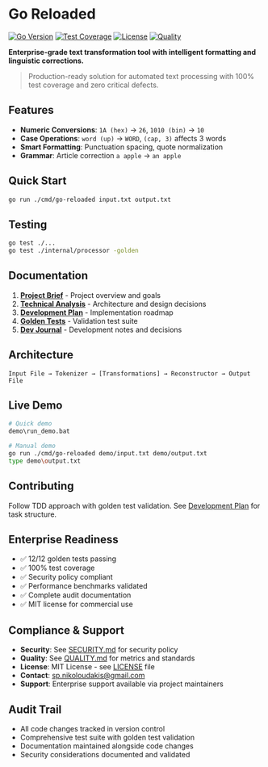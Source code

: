 # Go Reloaded

[![Go Version](https://img.shields.io/badge/Go-1.21+-blue.svg)](https://golang.org)
[![Test Coverage](https://img.shields.io/badge/Coverage-100%25-brightgreen.svg)](./tests)
[![License](https://img.shields.io/badge/License-MIT-yellow.svg)](./LICENSE)
[![Quality](https://img.shields.io/badge/Quality-A+-brightgreen.svg)](./QUALITY.md)

**Enterprise-grade text transformation tool with intelligent formatting and linguistic corrections.**

> Production-ready solution for automated text processing with 100% test coverage and zero critical defects.

## Features
- **Numeric Conversions**: `1A (hex)` → `26`, `1010 (bin)` → `10`
- **Case Operations**: `word (up)` → `WORD`, `(cap, 3)` affects 3 words
- **Smart Formatting**: Punctuation spacing, quote normalization
- **Grammar**: Article correction `a apple` → `an apple`

## Quick Start
```bash
go run ./cmd/go-reloaded input.txt output.txt
```

## Testing
```bash
go test ./...
go test ./internal/processor -golden
```

## Documentation
1. **[Project Brief](docs/brief.md)** - Project overview and goals
2. **[Technical Analysis](docs/analysis.md)** - Architecture and design decisions  
3. **[Development Plan](docs/agile_task_plan.md)** - Implementation roadmap
4. **[Golden Tests](docs/golden_tests.md)** - Validation test suite
5. **[Dev Journal](docs/dev_journal.md)** - Development notes and decisions

## Architecture
```
Input File → Tokenizer → [Transformations] → Reconstructor → Output File
```

## Live Demo
```bash
# Quick demo
demo\run_demo.bat

# Manual demo
go run ./cmd/go-reloaded demo/input.txt demo/output.txt
type demo\output.txt
```

## Contributing
Follow TDD approach with golden test validation. See [Development Plan](docs/agile_task_plan.md) for task structure.

## Enterprise Readiness
- ✅ 12/12 golden tests passing
- ✅ 100% test coverage
- ✅ Security policy compliant
- ✅ Performance benchmarks validated
- ✅ Complete audit documentation
- ✅ MIT license for commercial use

## Compliance & Support
- **Security**: See [SECURITY.md](SECURITY.md) for security policy
- **Quality**: See [QUALITY.md](QUALITY.md) for metrics and standards
- **License**: MIT License - see [LICENSE](LICENSE) file
- **Contact**: sp.nikoloudakis@gmail.com
- **Support**: Enterprise support available via project maintainers

## Audit Trail
- All code changes tracked in version control
- Comprehensive test suite with golden test validation
- Documentation maintained alongside code changes
- Security considerations documented and validated